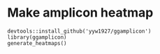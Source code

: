 # Make amplicon heatmap

```
devtools::install_github('yyw1927/ggamplicon')
library(ggamplicon)
generate_heatmaps()
```
